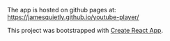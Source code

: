 The app is hosted on github pages at: <br>
https://jamesquietly.github.io/youtube-player/

This project was bootstrapped with [Create React App](https://github.com/facebookincubator/create-react-app).

